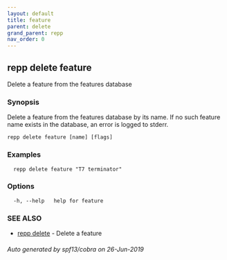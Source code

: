 ```yaml
---
layout: default
title: feature
parent: delete
grand_parent: repp
nav_order: 0
---
```

## repp delete feature

Delete a feature from the features database

### Synopsis

Delete a feature from the features database by its name.
If no such feature name exists in the database, an error is logged to stderr.

```
repp delete feature [name] [flags]
```

### Examples

```
  repp delete feature "T7 terminator"
```

### Options

```
  -h, --help   help for feature
```

### SEE ALSO

* [repp delete](repp_delete)	 - Delete a feature

###### Auto generated by spf13/cobra on 26-Jun-2019

